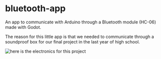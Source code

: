 # bluetooth-app
An app to communicate with Arduino through a Bluetooth module (HC-06) made with Godot.

The reason for this little app is that we needed to communicate through a soundproof box for our final project in the last year of high school.

![here is the electronics for this project](https://github.com/[Buni42]/[bluetooth-app]/blob/[main]/pictures/image.jpg?raw=true)
